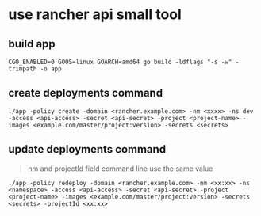 # use rancher api small tool

## build app

```shell
CGO_ENABLED=0 GOOS=linux GOARCH=amd64 go build -ldflags "-s -w" -trimpath -o app
```

## create deployments command

```shell
./app -policy create -domain <rancher.example.com> -nm <xxxx> -ns dev -access <api-access> -secret <api-secret> -project <project-name> -images <example.com/master/project:version> -secrets <secrets>
```

## update deployments command

> nm and projectId field command line use the same value

```shell
./app -policy redeploy -domain <rancher.example.com> -nm <xx:xx> -ns <namespace> -access <api-access> -secret <api-secret> -project <project-name> -images <example.com/master/project:version> -secrets <secrets> -projectId <xx:xx>
```